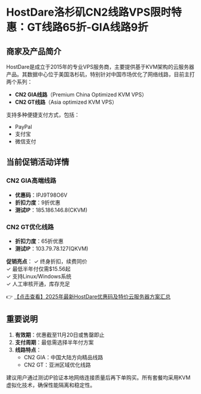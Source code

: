 # HostDare洛杉矶CN2线路VPS限时特惠：GT线路65折-GIA线路9折

## 商家及产品简介

HostDare是成立于2015年的专业VPS服务商，主要提供基于KVM架构的云服务器产品。其数据中心位于美国洛杉矶，特别针对中国市场优化了网络线路，目前主打两个系列：

- **CN2 GIA线路**（Premium China Optimized KVM VPS）
- **CN2 GT线路**（Asia optimized KVM VPS）

支持多种便捷支付方式，包括：
- PayPal
- 支付宝
- 微信支付

## 当前促销活动详情

### CN2 GIA高端线路
- **优惠码**：IPJ9T98O6V
- **折扣力度**：9折优惠
- **测试IP**：185.186.146.8(CKVM)

### CN2 GT优化线路
- **折扣力度**：65折优惠
- **测试IP**：103.79.78.127(QKVM)

**促销亮点**：
✓ 终身折扣，续费同价  
✓ 最低半年付仅需$15.56起  
✓ 支持Linux/Windows系统  
✓ 人工审核开通，库存充足  

👉 [【点击查看】2025年最新HostDare优惠码及特价云服务器方案汇总](https://bit.ly/hostdare)

## 重要说明

1. **有效期**：优惠截至11月20日或售罄即止
2. **支付周期**：最低需选择半年付方案
3. **线路特点**：
   - CN2 GIA：中国大陆方向精品线路
   - CN2 GT：亚洲区域优化线路

建议用户通过测试IP验证本地网络连接质量后再下单购买。所有套餐均采用KVM虚拟化技术，确保性能隔离和稳定性。
